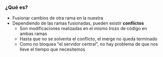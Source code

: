 ### ¿Qué es?

* Fusionar cambios de otra rama en la nuestra
* Dependiendo de las ramas fusionadas, pueden existir **conflictos**
  * Son modificaciones realizadas en el mismo trozo de código en ambas ramas
  * Hasta que no se solventa el conflicto, el merge no queda terminado
  * Como no bloquea "el servidor central", no hay problema de que nos lleve el tiempo que necesitemos
